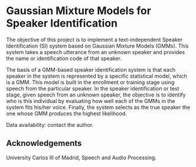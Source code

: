 # Gaussian Mixture Models for Speaker Identification

The objective of this project is to implement a text-independent Speaker Identification (SI) system based on Gaussian Mixture Models (GMMs). This system takes a speech utterance from an unknown speaker and provides the name or identification code of that speaker.

The basis of a GMM-based speaker identification system is that each speaker in the system is represented by a specific statistical model, which is a GMM. This model is built in the enrollment or training stage using speech from the particular speaker. In the speaker identification or test stage, given speech from an unknown speaker, the objective is to identify who is this individual by evaluating how well each of the GMMs in the system fits his/her voice. Finally, the system selects as the true speaker the one whose GMM produces the highest likelihood.

Data availability: contact the author.

## Acknowledgements

University Carlos III of Madrid, Speech and Audio Processing.

